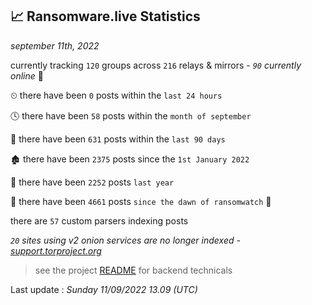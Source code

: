 
## 📈 Ransomware.live Statistics
_september 11th, 2022_

currently tracking `120` groups across `216` relays & mirrors - _`90` currently online_ 📡

⏲ there have been `0` posts within the `last 24 hours`

🕓 there have been `58` posts within the `month of september`

📅 there have been `631` posts within the `last 90 days`

🏚 there have been `2375` posts since the `1st January 2022`

🚀 there have been `2252` posts `last year`

🦕 there have been `4661` posts `since the dawn of ransomwatch` 🐣

there are `57` custom parsers indexing posts

_`20` sites using v2 onion services are no longer indexed - [support.torproject.org](https://support.torproject.org/onionservices/v2-deprecation/)_

> see the project [README](https://github.com/jmousqueton/ransomwatch#readme) for backend technicals



Last update : _Sunday 11/09/2022 13.09 (UTC)_


